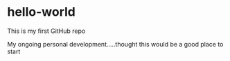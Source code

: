 # hello-world
This is my first GitHub repo

My ongoing personal development.....thought this would be a good place to start
